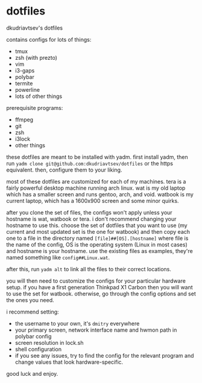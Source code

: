 # dotfiles
dkudriavtsev's dotfiles

contains configs for lots of things:
- tmux
- zsh (with prezto)
- vim
- i3-gaps
- polybar
- termite
- powerline
- lots of other things

prerequisite programs:
- ffmpeg
- git
- zsh
- i3lock
- other things

these dotfiles are meant to be installed with yadm. first install yadm, then
run `yadm clone git@github.com:dkudriavtsev/dotfiles` or the https equivalent.
then, configure them to your liking.

most of these dotfiles are customized for each of my machines. tera is a
fairly powerful desktop machine running arch linux. wat is my old laptop
which has a smaller screen and runs gentoo, arch, and void. watbook is my
current laptop, which has a 1600x900 screen and some minor quirks.

after you clone the set of files, the configs won't apply unless your hostname
is wat, watbook or tera. i don't recommend changing your hostname to use this.
choose the set of dotfiles that you want to use (my current and most updated
set is the one for watbook) and then copy each one to a file in the directory
named `[file]##[OS].[hostname]` where file is the name of the config, OS is the
operating system (Linux in most cases) and hostname is your hostname. use the
existing files as examples, they're named something like `config##Linux.wat`.

after this, run `yadm alt` to link all the files to their correct locations.

you will then need to customize the configs for your particular hardware setup.
if you have a first generation Thinkpad X1 Carbon then you will want to use the
set for watbook. otherwise, go through the config options and set the ones
you need.

i recommend setting:
- the username to your own, it's `dmitry` everywhere
- your primary screen, network interface name and hwmon path in polybar config
- screen resolution in lock.sh
- shell configuration
- if you see any issues, try to find the config for the relevant program
  and change values that look hardware-specific.

good luck and enjoy.
